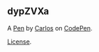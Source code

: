 dypZVXa
-------


A [Pen](https://codepen.io/balck-cod/pen/dypZVXa) by [Carlos](https://codepen.io/balck-cod) on [CodePen](https://codepen.io).

[License](https://codepen.io/license/pen/dypZVXa).